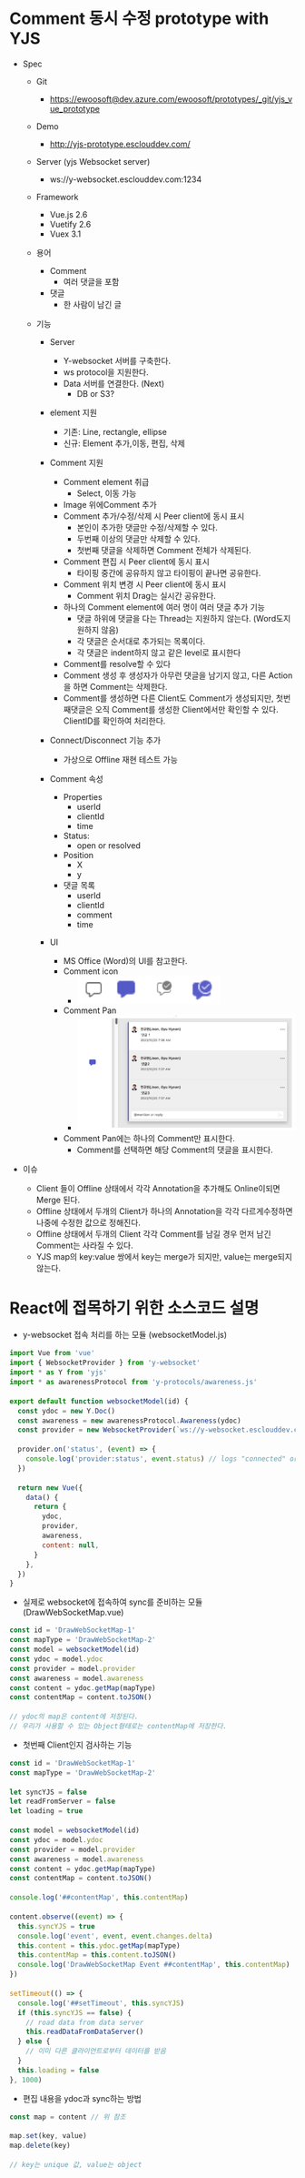 # Comment 동시 수정 prototype with YJS

- Spec

  - Git
    - <https://ewoosoft@dev.azure.com/ewoosoft/prototypes/_git/yjs_vue_prototype>
  - Demo
    - <http://yjs-prototype.esclouddev.com/>
  - Server (yjs Websocket server)
    - ws://y-websocket.esclouddev.com:1234
  - Framework
    - Vue.js 2.6
    - Vuetify 2.6
    - Vuex 3.1
  - 용어

    - Comment
      - 여러 댓글을 포함
    - 댓글
      - 한 사람이 남긴 글

  - 기능

    - Server
      - Y-websocket 서버를 구축한다.
      - ws protocol을 지원한다.
      - Data 서버를 연결한다. (Next)
        - DB or S3?
    - element 지원
      - 기존: Line, rectangle, ellipse
      - 신규: Element 추가,이동, 편집, 삭제
    - Comment 지원
      - Comment element 취급
        - Select, 이동 가능
      - Image 위에Comment 추가
      - Comment 추가/수정/삭제 시 Peer client에 동시 표시
        - 본인이 추가한 댓글만 수정/삭제할 수 있다.
        - 두번째 이상의 댓글만 삭제할 수 있다.
        - 첫번째 댓글을 삭제하면 Comment 전체가 삭제된다.
      - Comment 편집 시 Peer client에 동시 표시
        - 타이핑 중간에 공유하지 않고 타이핑이 끝나면 공유한다.
      - Comment 위치 변경 시 Peer client에 동시 표시
        - Comment 위치 Drag는 실시간 공유한다.
      - 하나의 Comment element에 여러 명이 여러 댓글 추가 기능
        - 댓글 하위에 댓글을 다는 Thread는 지원하지 않는다. (Word도지원하지 않음)
        - 각 댓글은 순서대로 추가되는 목록이다.
        - 각 댓글은 indent하지 않고 같은 level로 표시한다
      - Comment를 resolve할 수 있다
      - Comment 생성 후 생성자가 아무런 댓글을 남기지 않고, 다른 Action을 하면 Comment는 삭제한다.
      - Comment를 생성하면 다른 Client도 Comment가 생성되지만, 첫번째댓글은 오직 Comment를 생성한 Client에서만 확인할 수 있다. ClientID를 확인하여 처리한다.
    - Connect/Disconnect 기능 추가

      - 가상으로 Offline 재현 테스트 가능

    - Comment 속성
      - Properties
        - userId
        - clientId
        - time
      - Status:
        - open or resolved
      - Position
        - X
        - y
      - 댓글 목록
        - userId
        - clientId
        - comment
        - time
    - UI
      - MS Office (Word)의 UI를 참고한다.
      - Comment icon
        - ![Comment Icons](../../images/comment_icons.png)
      - Comment Pan
        - ![Comment Panel](../../images/comment_panel.png)
      - Comment Pan에는 하나의 Comment만 표시한다.
        - Comment를 선택하면 해당 Comment의 댓글을 표시한다.

- 이슈
  - Client 들이 Offline 상태에서 각각 Annotation을 추가해도 Online이되면 Merge 된다.
  - Offline 상태에서 두개의 Client가 하나의 Annotation을 각각 다르게수정하면 나중에 수정한 값으로 정해진다.
  - Offline 상태에서 두개의 Client 각각 Comment를 남길 경우 먼저 남긴 Comment는 사라질 수 있다.
  - YJS map의 key:value 쌍에서 key는 merge가 되지만, value는 merge되지않는다.

# React에 접목하기 위한 소스코드 설명

- y-websocket 접속 처리를 하는 모듈 (websocketModel.js)

```javascript
import Vue from 'vue'
import { WebsocketProvider } from 'y-websocket'
import * as Y from 'yjs'
import * as awarenessProtocol from 'y-protocols/awareness.js'

export default function websocketModel(id) {
  const ydoc = new Y.Doc()
  const awareness = new awarenessProtocol.Awareness(ydoc)
  const provider = new WebsocketProvider(`ws://y-websocket.esclouddev.com`, id, ydoc)

  provider.on('status', (event) => {
    console.log('provider:status', event.status) // logs "connected" or "disconnected"
  })

  return new Vue({
    data() {
      return {
        ydoc,
        provider,
        awareness,
        content: null,
      }
    },
  })
}
```

- 실제로 websocket에 접속하여 sync를 준비하는 모듈 (DrawWebSocketMap.vue)

```javascript
const id = 'DrawWebSocketMap-1'
const mapType = 'DrawWebSocketMap-2'
const model = websocketModel(id)
const ydoc = model.ydoc
const provider = model.provider
const awareness = model.awareness
const content = ydoc.getMap(mapType)
const contentMap = content.toJSON()

// ydoc의 map은 content에 저장된다.
// 우리가 사용할 수 있는 Object형태로는 contentMap에 저장한다.
```

- 첫번째 Client인지 검사하는 기능

```javascript
const id = 'DrawWebSocketMap-1'
const mapType = 'DrawWebSocketMap-2'

let syncYJS = false
let readFromServer = false
let loading = true

const model = websocketModel(id)
const ydoc = model.ydoc
const provider = model.provider
const awareness = model.awareness
const content = ydoc.getMap(mapType)
const contentMap = content.toJSON()

console.log('##contentMap', this.contentMap)

content.observe((event) => {
  this.syncYJS = true
  console.log('event', event, event.changes.delta)
  this.content = this.ydoc.getMap(mapType)
  this.contentMap = this.content.toJSON()
  console.log('DrawWebSocketMap Event ##contentMap', this.contentMap)
})

setTimeout(() => {
  console.log('##setTimeout', this.syncYJS)
  if (this.syncYJS == false) {
    // road data from data server
    this.readDataFromDataServer()
  } else {
    // 이미 다른 클라이언트로부터 데이터를 받음
  }
  this.loading = false
}, 1000)
```

- 편집 내용을 ydoc과 sync하는 방법

```javascript
const map = content // 위 참조

map.set(key, value)
map.delete(key)

// key는 unique 값, value는 object
```
